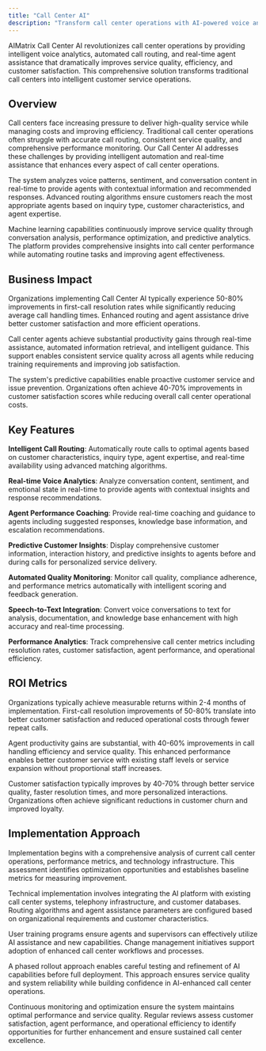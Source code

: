 ```yaml
---
title: "Call Center AI"
description: "Transform call center operations with AI-powered voice analytics, automated routing, and intelligent agent assistance for superior customer service."
---
```


AIMatrix Call Center AI revolutionizes call center operations by providing intelligent voice analytics, automated call routing, and real-time agent assistance that dramatically improves service quality, efficiency, and customer satisfaction. This comprehensive solution transforms traditional call centers into intelligent customer service operations.

## Overview

Call centers face increasing pressure to deliver high-quality service while managing costs and improving efficiency. Traditional call center operations often struggle with accurate call routing, consistent service quality, and comprehensive performance monitoring. Our Call Center AI addresses these challenges by providing intelligent automation and real-time assistance that enhances every aspect of call center operations.

The system analyzes voice patterns, sentiment, and conversation content in real-time to provide agents with contextual information and recommended responses. Advanced routing algorithms ensure customers reach the most appropriate agents based on inquiry type, customer characteristics, and agent expertise.

Machine learning capabilities continuously improve service quality through conversation analysis, performance optimization, and predictive analytics. The platform provides comprehensive insights into call center performance while automating routine tasks and improving agent effectiveness.

## Business Impact

Organizations implementing Call Center AI typically experience 50-80% improvements in first-call resolution rates while significantly reducing average call handling times. Enhanced routing and agent assistance drive better customer satisfaction and more efficient operations.

Call center agents achieve substantial productivity gains through real-time assistance, automated information retrieval, and intelligent guidance. This support enables consistent service quality across all agents while reducing training requirements and improving job satisfaction.

The system's predictive capabilities enable proactive customer service and issue prevention. Organizations often achieve 40-70% improvements in customer satisfaction scores while reducing overall call center operational costs.

## Key Features

**Intelligent Call Routing**: Automatically route calls to optimal agents based on customer characteristics, inquiry type, agent expertise, and real-time availability using advanced matching algorithms.

**Real-time Voice Analytics**: Analyze conversation content, sentiment, and emotional state in real-time to provide agents with contextual insights and response recommendations.

**Agent Performance Coaching**: Provide real-time coaching and guidance to agents including suggested responses, knowledge base information, and escalation recommendations.

**Predictive Customer Insights**: Display comprehensive customer information, interaction history, and predictive insights to agents before and during calls for personalized service delivery.

**Automated Quality Monitoring**: Monitor call quality, compliance adherence, and performance metrics automatically with intelligent scoring and feedback generation.

**Speech-to-Text Integration**: Convert voice conversations to text for analysis, documentation, and knowledge base enhancement with high accuracy and real-time processing.

**Performance Analytics**: Track comprehensive call center metrics including resolution rates, customer satisfaction, agent performance, and operational efficiency.

## ROI Metrics

Organizations typically achieve measurable returns within 2-4 months of implementation. First-call resolution improvements of 50-80% translate into better customer satisfaction and reduced operational costs through fewer repeat calls.

Agent productivity gains are substantial, with 40-60% improvements in call handling efficiency and service quality. This enhanced performance enables better customer service with existing staff levels or service expansion without proportional staff increases.

Customer satisfaction typically improves by 40-70% through better service quality, faster resolution times, and more personalized interactions. Organizations often achieve significant reductions in customer churn and improved loyalty.

## Implementation Approach

Implementation begins with a comprehensive analysis of current call center operations, performance metrics, and technology infrastructure. This assessment identifies optimization opportunities and establishes baseline metrics for measuring improvement.

Technical implementation involves integrating the AI platform with existing call center systems, telephony infrastructure, and customer databases. Routing algorithms and agent assistance parameters are configured based on organizational requirements and customer characteristics.

User training programs ensure agents and supervisors can effectively utilize AI assistance and new capabilities. Change management initiatives support adoption of enhanced call center workflows and processes.

A phased rollout approach enables careful testing and refinement of AI capabilities before full deployment. This approach ensures service quality and system reliability while building confidence in AI-enhanced call center operations.

Continuous monitoring and optimization ensure the system maintains optimal performance and service quality. Regular reviews assess customer satisfaction, agent performance, and operational efficiency to identify opportunities for further enhancement and ensure sustained call center excellence.
